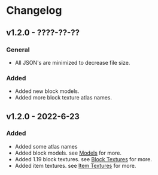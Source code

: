 # Changelog

## v1.2.0 - ????-??-??

### General
- All JSON's are minimized to decrease file size.

### Added
- Added new block models.
- Added more block texture atlas names.

## v1.2.0 - 2022-6-23

### Added

- Added some atlas names
- Added block models. see [Models](docs/Models.md) for more.
- Added 1.19 block textures. see [Block Textures](docs/Block%20Textures.md) for more.
- Added item textures. see [Item Textures](docs/Item%20Textures.md) for more.
